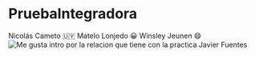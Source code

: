 # PruebaIntegradora

Nicolás Cameto :uruguay:
Matelo Lonjedo :grinning:
Winsley Jeunen  :smile:![Me gusta intro por la relacion que tiene con la practica](https://www.google.com/search?q=Corchete+llave&client=ubuntu&sa=X&channel=fs&biw=1288&bih=551&tbm=isch&source=iu&ictx=1&vet=1&fir=rMWdag_FmpKl-M%252CrZUyKzrDJUmBNM%252C_%253BOD5_4BBz-j-skM%252CVk4lsC5jADxcoM%252C_%253BmNxN-kVWuV0oLM%252C7S2OlDa6J1FzUM%252C_&usg=AI4_-kSWDM_xbaBpupSG4auHMSTdMMkRDA&ved=2ahUKEwi3urDuxeD4AhWTpJUCHU4IB2gQ_B16BAgdEAE#imgrc=rMWdag_FmpKl-M)
Javier Fuentes

